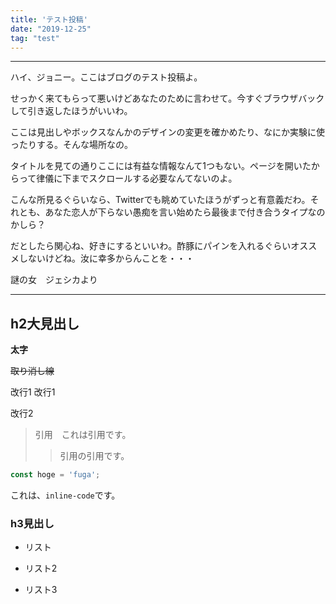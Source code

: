 ```yaml
---
title: 'テスト投稿'
date: "2019-12-25"
tag: "test"
---
```


---

ハイ、ジョニー。ここはブログのテスト投稿よ。

せっかく来てもらって悪いけどあなたのために言わせて。今すぐブラウザバックして引き返したほうがいいわ。

ここは見出しやボックスなんかのデザインの変更を確かめたり、なにか実験に使ったりする。そんな場所なの。

タイトルを見ての通りここには有益な情報なんて1つもない。ページを開いたからって律儀に下までスクロールする必要なんてないのよ。


こんな所見るぐらいなら、Twitterでも眺めていたほうがずっと有意義だわ。それとも、あなた恋人が下らない愚痴を言い始めたら最後まで付き合うタイプなのかしら？

だとしたら関心ね、好きにするといいわ。酢豚にパインを入れるぐらいオススメしないけどね。汝に幸多からんことを・・・

謎の女　ジェシカより

---

## h2大見出し

**太字**

~~取り消し線~~

改行1
改行1

改行2

>引用　これは引用です。
>>引用の引用です。


```javascript:test.js
const hoge = 'fuga';
```
これは、`inline-code`です。



### h3見出し
+ リスト
- リスト2
* リスト3
